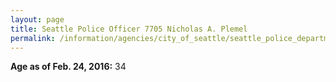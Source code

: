 ```yaml
---
layout: page
title: Seattle Police Officer 7705 Nicholas A. Plemel
permalink: /information/agencies/city_of_seattle/seattle_police_department/copbook/7705/
---
```


**Age as of Feb. 24, 2016:** 34
